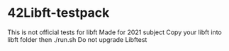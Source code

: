 # 42Libft-testpack
This is not official tests for libft
Made for 2021 subject
Copy your libft into libft folder
then ./run.sh
Do not upgrade Libftest
